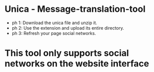 # Unica - Message-translation-tool
- ph 1: Download the unica file and unzip it.
- ph 2: Use the extension and upload its entire directory.
- ph 3: Refresh your page social networks.

# This tool only supports social networks on the website interface

